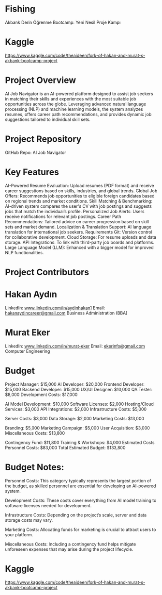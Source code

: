 # Fishing
Akbank Derin Öğrenme Bootcamp: Yeni Nesil Proje Kampı
# Kaggle 
https://www.kaggle.com/code/theaideen/fork-of-hakan-and-murat-s-akbank-bootcamp-project


# Project Overview
AI Job Navigator is an AI-powered platform designed to assist job seekers in matching their skills and experiences with the most suitable job opportunities across the globe. Leveraging advanced natural language processing (NLP) and machine learning models, the system analyzes resumes, offers career path recommendations, and provides dynamic job suggestions tailored to individual skill sets.

# Project Repository
GitHub Repo: AI Job Navigator


# Key Features
AI-Powered Resume Evaluation: Upload resumes (PDF format) and receive career suggestions based on skills, industries, and global trends.
Global Job Offers: Recommends job opportunities to eligible foreign candidates based on regional trends and market conditions.
Skill Matching & Benchmarking: AI-driven system compares the user's CV with job postings and suggests jobs that match the individual’s profile.
Personalized Job Alerts: Users receive notifications for relevant job postings.
Career Path Recommendations: Tailored advice on career progression based on skill sets and market demand.
Localization & Translation Support: AI language translation for international job seekers.
Requirements
Git: Version control for collaborative development.
Cloud Storage: For resume uploads and data storage.
API Integrations: To link with third-party job boards and platforms.
Large Language Model (LLM): Enhanced with a bigger model for improved NLP functionalities.
# Project Contributors

# Hakan Aydın

LinkedIn: www.linkedin.com/in/aydinhakan1
Email: hakanaydincareer@gmail.com
Business Administration (BBA)

# Murat Eker

LinkedIn: www.linkedin.com/in/murat-eker
Email: ekerinfo@gmail.com
Computer Engineering 


# Budget
Project Manager: $15,000
AI Developer: $20,000
Frontend Developer: $15,000
Backend Developer: $15,000
UX/UI Designer: $10,000
QA Tester: $8,000
Development Costs: $17,000

AI Model Development: $10,000
Software Licenses: $2,000
Hosting/Cloud Services: $3,000
API Integrations: $2,000
Infrastructure Costs: $5,000

Server Costs: $3,000
Data Storage: $2,000
Marketing Costs: $13,000

Branding: $5,000
Marketing Campaign: $5,000
User Acquisition: $3,000
Miscellaneous Costs: $13,800

Contingency Fund: $11,800
Training & Workshops: $4,000
Estimated Costs
Personnel Costs: $83,000
Total Estimated Budget: $133,800

# Budget Notes:

Personnel Costs: This category typically represents the largest portion of the budget, as skilled personnel are essential for developing an AI-powered system.

Development Costs: These costs cover everything from AI model training to software licenses needed for development.

Infrastructure Costs: Depending on the project’s scale, server and data storage costs may vary.

Marketing Costs: Allocating funds for marketing is crucial to attract users to your platform.

Miscellaneous Costs: Including a contingency fund helps mitigate unforeseen expenses that may arise during the project lifecycle.

# Kaggle 
https://www.kaggle.com/code/theaideen/fork-of-hakan-and-murat-s-akbank-bootcamp-project

